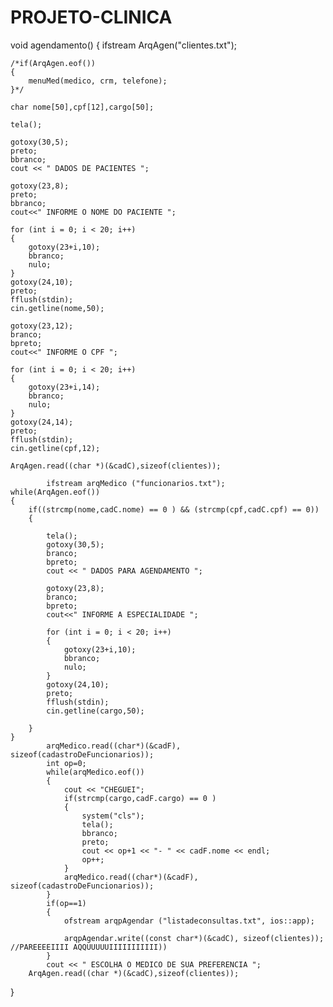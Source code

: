 # PROJETO-CLINICA
void agendamento()
{
    ifstream ArqAgen("clientes.txt");

    /*if(ArqAgen.eof())
    {
        menuMed(medico, crm, telefone);
    }*/

    char nome[50],cpf[12],cargo[50];

    tela();

    gotoxy(30,5);
    preto;
    bbranco;
    cout << " DADOS DE PACIENTES ";

    gotoxy(23,8);
    preto;
    bbranco;
    cout<<" INFORME O NOME DO PACIENTE ";

    for (int i = 0; i < 20; i++)
    {
        gotoxy(23+i,10);
        bbranco;
        nulo;
    }
    gotoxy(24,10);
    preto;
    fflush(stdin);
    cin.getline(nome,50);

    gotoxy(23,12);
    branco;
    bpreto;
    cout<<" INFORME O CPF ";

    for (int i = 0; i < 20; i++)
    {
        gotoxy(23+i,14);
        bbranco;
        nulo;
    }
    gotoxy(24,14);
    preto;
    fflush(stdin);
    cin.getline(cpf,12);

    ArqAgen.read((char *)(&cadC),sizeof(clientes));

            ifstream arqMedico ("funcionarios.txt");
    while(ArqAgen.eof())
    {
        if((strcmp(nome,cadC.nome) == 0 ) && (strcmp(cpf,cadC.cpf) == 0))
        {

            tela();
            gotoxy(30,5);
            branco;
            bpreto;
            cout << " DADOS PARA AGENDAMENTO ";

            gotoxy(23,8);
            branco;
            bpreto;
            cout<<" INFORME A ESPECIALIDADE ";

            for (int i = 0; i < 20; i++)
            {
                gotoxy(23+i,10);
                bbranco;
                nulo;
            }
            gotoxy(24,10);
            preto;
            fflush(stdin);
            cin.getline(cargo,50);

        }
    }
            arqMedico.read((char*)(&cadF), sizeof(cadastroDeFuncionarios));
            int op=0;
            while(arqMedico.eof())
            {
                cout << "CHEGUEI";
                if(strcmp(cargo,cadF.cargo) == 0 )
                {
                    system("cls");
                    tela();
                    bbranco;
                    preto;
                    cout << op+1 << "- " << cadF.nome << endl;
                    op++;
                }
                arqMedico.read((char*)(&cadF), sizeof(cadastroDeFuncionarios));
            }
            if(op==1)
            {
                ofstream arqpAgendar ("listadeconsultas.txt", ios::app);

                arqpAgendar.write((const char*)(&cadC), sizeof(clientes));           //PAREEEEIIII AQQUUUUUIIIIIIIIIII))
            }
            cout << " ESCOLHA O MEDICO DE SUA PREFERENCIA ";
        ArqAgen.read((char *)(&cadC),sizeof(clientes));
}
